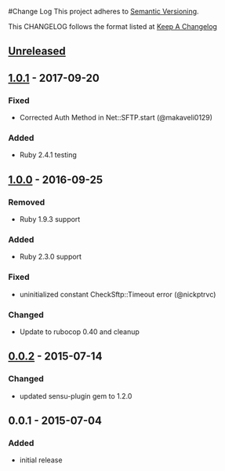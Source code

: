 #Change Log
This project adheres to [Semantic Versioning](http://semver.org/).

This CHANGELOG follows the format listed at [Keep A Changelog](http://keepachangelog.com/)

## [Unreleased]

## [1.0.1] - 2017-09-20
### Fixed
- Corrected Auth Method in Net::SFTP.start (@makaveli0129)

### Added
- Ruby 2.4.1 testing

## [1.0.0] - 2016-09-25
### Removed
- Ruby 1.9.3 support

### Added
- Ruby 2.3.0 support

### Fixed
- uninitialized constant CheckSftp::Timeout error (@nickptrvc)

### Changed
- Update to rubocop 0.40 and cleanup

## [0.0.2] - 2015-07-14
### Changed
- updated sensu-plugin gem to 1.2.0

## 0.0.1 - 2015-07-04
### Added
- initial release

[Unreleased]: https://github.com/sensu-plugins/sensu-plugins-sftp/compare/1.0.0...HEAD
[1.0.1]: https://github.com/sensu-plugins/sensu-plugins-sftp/compare/1.0.0...1.0.1
[1.0.0]: https://github.com/sensu-plugins/sensu-plugins-sftp/compare/0.0.2...1.0.0
[0.0.2]: https://github.com/sensu-plugins/sensu-plugins-sftp/compare/0.0.1...0.0.2
